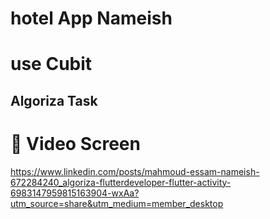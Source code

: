 # hotel App Nameish
# use Cubit 

## Algoriza Task



# 📱 Video Screen #

https://www.linkedin.com/posts/mahmoud-essam-nameish-672284240_algoriza-flutterdeveloper-flutter-activity-6983147959815163904-wxAa?utm_source=share&utm_medium=member_desktop


